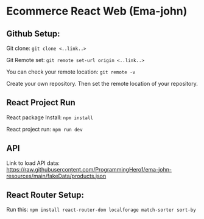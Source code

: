 # Ecommerce React Web (Ema-john)


## Github Setup: 

Git clone: `git clone <..link..>` 

Git Remote set: `git remote set-url origin <..link..>`

You can check your remote location: `git remote -v`

Create your own repository. Then set the remote location of your repository.

## React Project Run

React package Install: `npm install`

React project run: `npm run dev`

## API

Link to load API data: https://raw.githubusercontent.com/ProgrammingHero1/ema-john-resources/main/fakeData/products.json


## React Router Setup: 

Run this: `npm install react-router-dom localforage match-sorter sort-by`



